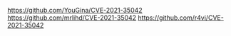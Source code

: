 https://github.com/YouGina/CVE-2021-35042
https://github.com/mrlihd/CVE-2021-35042
https://github.com/r4vi/CVE-2021-35042